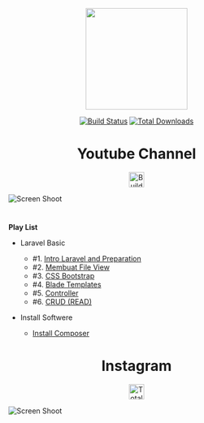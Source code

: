 <p align="center"><img src="https://1.bp.blogspot.com/-VgeE1MjanrE/XuFF2iuufxI/AAAAAAAAOIE/DPUU6oIUpL4purpAYrtqh0zLLmu4OFxSwCLcBGAsYHQ/s320/IMG-20200516-WA0007.jpg" width="200"></p>

<p align="center">
<a href="https://www.youtube.com/channel/UCJimeCqIntVIFFkHU5VDqxQ"><img src="https://2.bp.blogspot.com/-SISNOeaT5mw/XuFE8eoZyII/AAAAAAAAOH0/HOtgXPjJkuMQCZDapJ5OcpCTHCNGUObqwCLcBGAsYHQ/s320/youtube.png" alt="Build Status"></a>
<a href="https://www.instagram.com/cv_bud/"><img src="https://4.bp.blogspot.com/-v9440yXLL0Y/XuFFTfcp-mI/AAAAAAAAOH8/HO5AJtLJEfAd90nk5Gu_geV4VSewLH60gCLcBGAsYHQ/s320/instagram.png" alt="Total Downloads"></a>

<h1 align="center">Youtube Channel</h1>
<!-- 
__teks tebal__
_teks miring_ -->

<!-- [Youtube](https://www.youtube.com/channel/UCJimeCqIntVIFFkHU5VDqxQ) -->

<p align="center"><a href="https://www.youtube.com/channel/UCJimeCqIntVIFFkHU5VDqxQ"><img src="https://2.bp.blogspot.com/-SISNOeaT5mw/XuFE8eoZyII/AAAAAAAAOH0/HOtgXPjJkuMQCZDapJ5OcpCTHCNGUObqwCLcBGAsYHQ/s320/youtube.png" alt="Build Status" widht="400" height="30"></a></p>

![Screen Shoot](https://i.imgur.com/n0PHkh4.jpg)

<h1></h1>

**Play List**

* Laravel Basic
    * #1. [Intro Laravel and Preparation](https://youtu.be/L8gxgjjShJU)
    * #2. [Membuat File View](https://youtu.be/r-8WhDu37k8)
    * #3. [CSS Bootstrap](https://youtu.be/FdcyKS_SIbw)
    * #4. [Blade Templates](https://youtu.be/4CNUwi5x3mw)
    * #5. [Controller](https://youtu.be/jqOyBJnjRxI)
    * #6. [CRUD (READ)](https://youtu.be/4ExDmCsPJNs)

* Install Softwere
  * [Install Composer](https://youtu.be/2h1_ZrWXxBY)

<h1></h1>

<h1 align="center">Instagram</h1>

<p align="center"><a href="https://www.instagram.com/cv_bud/"><img src="https://4.bp.blogspot.com/-v9440yXLL0Y/XuFFTfcp-mI/AAAAAAAAOH8/HO5AJtLJEfAd90nk5Gu_geV4VSewLH60gCLcBGAsYHQ/s320/instagram.png" alt="Total Downloads" alt="Build Status" widht="400" height="30"></a></p>

![Screen Shoot](https://i.imgur.com/YUAO2c8.png)

<!-- **Tugas hari ini:**

- [x] Menulis artikel tentang markdown
- [x] Inid edne 
- [ ] Belajar Git di Petanikode
- [ ] Belajar Bahasa pemrograman Rust
- [x] Membuat template blog dengan bootstrap

> To be or not to be, that is the question.

| Name  | Age |
| ----- | --- |
| Bob   | 27  |
| Alice | 23  |

**ini** adalah paragraf

---

ini paragraf ke dua

**The quick brown [fox][1], jumped over the lazy [dog][2].**

[1]: https://en.wikipedia.org/wiki/Fox "Wikipedia: Fox"
[2]: https://en.wikipedia.org/wiki/Dog "Wikipedia: Dog"

[Dog](https://en.wikipedia.org/wiki/Dog "Wikipedia: Dog")

\*literally\*

<button class="button-save large">Big Fat Button</button>

\~\~deleted words\~\~

==oooh fancy==

The quick brown fox[^1] jumped over the lazy dog[^2].

[^1]: Foxes are red
[^2]: Dogs are usually not **red** -->